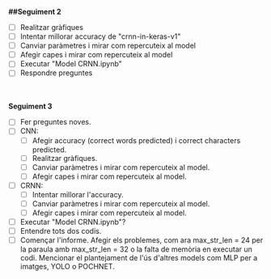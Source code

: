 **##Seguiment 2**
- [ ] Realitzar gràfiques
- [ ] Intentar millorar accuracy de "crnn-in-keras-v1"
- [ ] Canviar paràmetres i mirar com repercuteix al model
- [ ] Afegir capes i mirar com repercuteix al model
- [ ] Executar "Model CRNN.ipynb"
- [ ] Respondre preguntes
<br/><br/><br/>

**Seguiment 3**
- [ ] Fer preguntes noves.
- [ ] CNN:
  - [ ] Afegir accuracy (correct words predicted) i correct characters predicted.
  - [ ] Realitzar gràfiques.
  - [ ] Canviar paràmetres i mirar com repercuteix al model.
  - [ ] Afegir capes i mirar com repercuteix al model.
- [ ] CRNN:
  - [ ] Intentar millorar l'accuracy.
  - [ ] Canviar paràmetres i mirar com repercuteix al model.
  - [ ] Afegir capes i mirar com repercuteix al model.
- [ ] Executar "Model CRNN.ipynb"?
- [ ] Entendre tots dos codis.
- [ ] Començar l'informe. Afegir els problemes, com ara max_str_len = 24 per la paraula amb max_str_len = 32 o la falta de memòria en executar un codi. Mencionar el plantejament de l'ús d'altres models com MLP per a imatges, YOLO o POCHNET.
